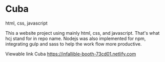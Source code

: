# Cuba

html, css, javascript

This a website project using mainly html, css, and javascript. That's what hcj stand for in repo name.
Nodejs was also implemented for npm, integrating gulp and sass to help the work flow more productive.

Viewable link
Cuba
https://infallible-booth-73cd01.netlify.com
